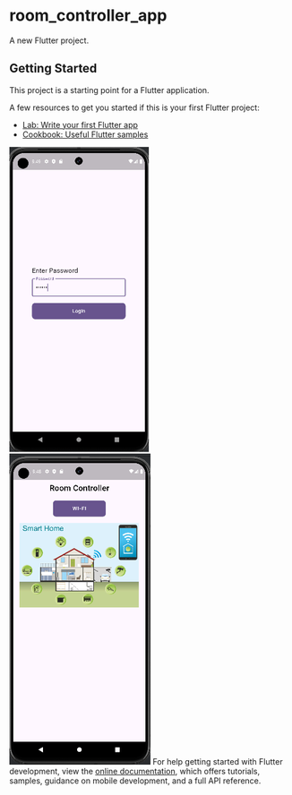# room_controller_app

A new Flutter project.

## Getting Started

This project is a starting point for a Flutter application.

A few resources to get you started if this is your first Flutter project:

- [Lab: Write your first Flutter app](https://docs.flutter.dev/get-started/codelab)
- [Cookbook: Useful Flutter samples](https://docs.flutter.dev/cookbook)

![image alt](https://github.com/hamzaabbasii/room_controller_app/blob/820e8b9b154ffac40a22167b415fc29fb9edc577/1.PNG) &nbsp;&nbsp;&nbsp; ![image alt](https://github.com/hamzaabbasii/room_controller_app/blob/73ed089bee50d56c41444bc6a06a94876edcbcb4/2.PNG)
For help getting started with Flutter development, view the
[online documentation](https://docs.flutter.dev/), which offers tutorials,
samples, guidance on mobile development, and a full API reference.
